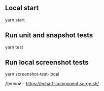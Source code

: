 ## Local start
yarn start

## Run unit and snapshot tests
yarn test

## Run local screenshot tests
yarn screenshot-test-local

Деплой - https://echart-component.surge.sh/
